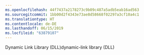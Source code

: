 ```yaml
---
ms.openlocfilehash: 44f7437a2178273c9b09c487a5adb5eab16ad563
ms.sourcegitcommit: 1bb00d2f4343e73ae8d58668f02297a3cf10a4c1
ms.translationtype: HT
ms.contentlocale: de-DE
ms.lasthandoff: 06/15/2019
ms.locfileid: "63879107"
---
```

<span data-ttu-id="cd5a3-101">Dynamic Link Library (DLL)</span><span class="sxs-lookup"><span data-stu-id="cd5a3-101">dynamic-link library (DLL)</span></span>